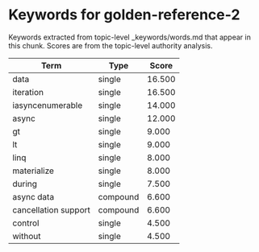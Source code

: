 # Keywords for golden-reference-2

Keywords extracted from topic-level _keywords/words.md that appear in this chunk.
Scores are from the topic-level authority analysis.

| Term | Type | Score |
|------|------|-------|
| data | single | 16.500 |
| iteration | single | 16.500 |
| iasyncenumerable | single | 14.000 |
| async | single | 12.000 |
| gt | single | 9.000 |
| lt | single | 9.000 |
| linq | single | 8.000 |
| materialize | single | 8.000 |
| during | single | 7.500 |
| async data | compound | 6.600 |
| cancellation support | compound | 6.600 |
| control | single | 4.500 |
| without | single | 4.500 |
